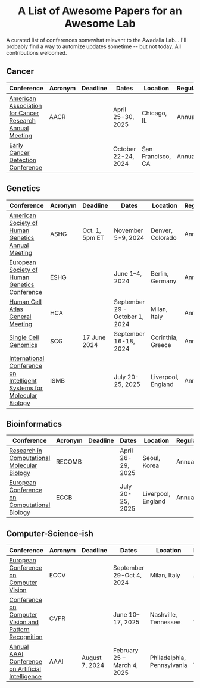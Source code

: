 <div align="center">
<h1>A List of Awesome Papers for an Awesome Lab</h1>
</div>

A curated list of conferences somewhat relevant to the Awadalla Lab... I'll probably find a way to automize updates sometime -- but not today. 
All contributions welcomed. 

## Cancer

| Conference                                                   | Acronym | Deadline | Dates               | Location          | Regularity |
| ------------------------------------------------------------ | ------- | -------- | ------------------- | ----------------- | ---------- |
| [American Association for Cancer Research Annual Meeting](https://www.aacr.org/meeting/aacr-annual-meeting-2024/) | AACR    |          | April 25-30, 2025   | Chicago, IL       | Annual     |
| [Early Cancer Detection Conference](https://www.earlydetectionresearch.com/) |         |          | October 22-24, 2024 | San Francisco, CA | Annual     |

## Genetics

| Conference                                                   | Acronym | Deadline       | Dates                          | Location           | Regularity |
| ------------------------------------------------------------ | ------- | -------------- | ------------------------------ | ------------------ | ---------- |
| [American Society of Human Genetics Annual Meeting](https://www.ashg.org/meetings/2024meeting/) | ASHG    | Oct. 1, 5pm ET | November 5-9, 2024             | Denver, Colorado   | Annual     |
| [European Society of Human Genetics Conference](https://2024.eshg.org/) | ESHG    |                | June 1–4, 2024                 | Berlin, Germany    | Annual     |
| [Human Cell Atlas General Meeting](https://events.humancellatlas.org/2024GM) | HCA     |                | September 29 - October 1, 2024 | Milan, Italy       | Annual     |
| [Single Cell Genomics](https://conferences.weizmann.ac.il/SCG2024/) | SCG     | 17 June 2024   | September 16-18, 2024          | Corinthia, Greece  | Annual     |
| [International Conference on Intelligent Systems for Molecular Biology](https://www.iscb.org/ismb2024/home) | ISMB    |                | July 20-25, 2025               | Liverpool, England | Annual     |

## Bioinformatics

| Conference                                                   | Acronym | Deadline | Dates             | Location           | Regularity |
| ------------------------------------------------------------ | ------- | -------- | ----------------- | ------------------ | ---------- |
| [Research in Computational Molecular Biology](https://recomb.org/recomb2024/) | RECOMB  |          | April 26-29, 2025 | Seoul, Korea       | Annual     |
| [European Conference on Computational Biology](https://www.iscb.org/ismbeccb2025/home) | ECCB    |          | July 20-25, 2025  | Liverpool, England | Annual     |

## Computer-Science-ish

| Conference                                                   | Acronym | Deadline       | Dates                       | Location                   | Regularity |
| ------------------------------------------------------------ | ------- | -------------- | --------------------------- | -------------------------- | ---------- |
| [European Conference on Computer Vision](https://eccv.ecva.net/) | ECCV    |                | September 29-Oct 4, 2024    | Milan, Italy               | Annual     |
| [Conference on Computer Vision and Pattern Recognition](https://www.thecvf.com/) | CVPR    |                | June 10–17, 2025            | Nashville, Tennessee       | Annual     |
| [Annual AAAI Conference on Artificial Intelligence](https://aaai.org/conference/aaai/aaai-25/)           | AAAI    | August 7, 2024 | February 25 – March 4, 2025 | Philadelphia, Pennsylvania | Annual     |

